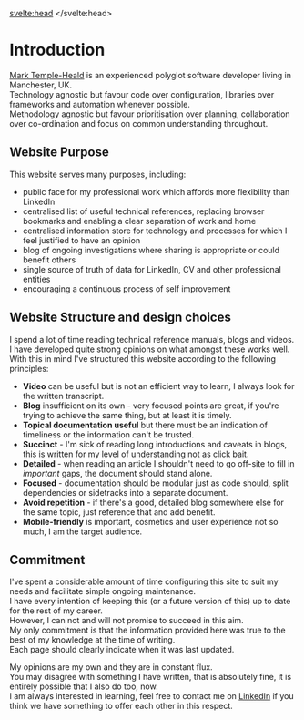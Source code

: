 <script context="module" lang="ts">
	export const prerender = true;
</script>

<script lang="ts">
</script>

<svelte:head>
	<title>Home</title>
</svelte:head>

# Introduction

[Mark Temple-Heald](https://www.linkedin.com/in/mtempleheald) is an experienced polyglot software developer living in Manchester, UK.  
Technology agnostic but favour code over configuration, libraries over frameworks and automation whenever possible.  
Methodology agnostic but favour prioritisation over planning, collaboration over co-ordination and focus on common understanding throughout.  


## Website Purpose

This website serves many purposes, including:
* public face for my professional work which affords more flexibility than LinkedIn
* centralised list of useful technical references, replacing browser bookmarks and enabling a clear separation of work and home
* centralised information store for technology and processes for which I feel justified to have an opinion
* blog of ongoing investigations where sharing is appropriate or could benefit others
* single source of truth of data for LinkedIn, CV and other professional entities
* encouraging a continuous process of self improvement


## Website Structure and design choices

I spend a lot of time reading technical reference manuals, blogs and videos.  
I have developed quite strong opinions on what amongst these works well.  
With this in mind I've structured this website according to the following principles:  
* **Video** can be useful but is not an efficient way to learn, I always look for the written transcript.
* **Blog** insufficient on its own - very focused points are great, if you're trying to achieve the same thing, but at least it is timely.
* **Topical documentation useful** but there must be an indication of timeliness or the information can't be trusted.  
* **Succinct** - I'm sick of reading long introductions and caveats in blogs, this is written for my level of understanding not as click bait.
* **Detailed** - when reading an article I shouldn't need to go off-site to fill in *important* gaps, the document should stand alone.
* **Focused** - documentation should be modular just as code should, split dependencies or sidetracks into a separate document.
* **Avoid repetition** - if there's a good, detailed blog somewhere else for the same topic, just reference that and add benefit.
* **Mobile-friendly** is important, cosmetics and user experience not so much, I am the target audience.


## Commitment

I've spent a considerable amount of time configuring this site to suit my needs and facilitate simple ongoing maintenance.  
I have every intention of keeping this (or a future version of this) up to date for the rest of my career.  
However, I can not and will not promise to succeed in this aim.  
My only commitment is that the information provided here was true to the best of my knowledge at the time of writing.  
Each page should clearly indicate when it was last updated.  

My opinions are my own and they are in constant flux.  
You may disagree with something I have written, that is absolutely fine, it is entirely possible that I also do too, now.  
I am always interested in learning, feel free to contact me on [LinkedIn](https://www.linkedin.com/in/mtempleheald) if you think we have something to offer each other in this respect.  
